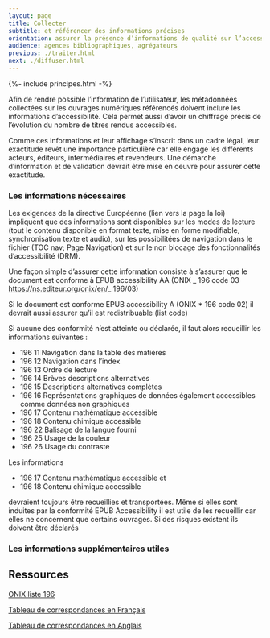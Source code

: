 ```yaml
---
layout: page
title: Collecter
subtitle: et référencer des informations précises
orientation: assurer la présence d’informations de qualité sur l’accessibilité des livres numériques
audience: agences bibliographiques, agrégateurs
previous: ./traiter.html
next: ./diffuser.html
---
```


<div markdown="1" id="principes">

{%- include principes.html -%}

Afin de rendre possible l’information de l’utilisateur, les métadonnées collectées sur les ouvrages numériques référencés doivent inclure les informations d’accessibilité. Cela permet aussi d’avoir un chiffrage précis de l’évolution du nombre de titres rendus accessibles.

Comme ces informations et leur affichage s’inscrit dans un cadre légal, leur exactitude revêt une importance particulière car elle engage les différents acteurs, éditeurs, intermédiaires et revendeurs. Une démarche d’information et de validation devrait être mise en oeuvre pour assurer cette exactitude.

### Les informations nécessaires

Les exigences de la directive Européenne (lien vers la page la loi) impliquent que des informations sont disponibles sur les modes de lecture (tout le contenu disponible en format texte, mise en forme modifiable, synchronisation texte et audio), sur les possibilitées de navigation dans le fichier (TOC nav; Page Navigation) et sur le non blocage des fonctionnalités d’accessibilité (DRM).

Une façon simple d’assurer cette information consiste à s’assurer que le document est conforme à EPUB accessibility AA (ONIX _ 196 code 03 https://ns.editeur.org/onix/en/_ 196/03)

Si le document est conforme EPUB accessibility A (ONIX \* 196 code 02) il devrait aussi assurer qu’il est redistribuable (list code)

Si aucune des conformité n’est atteinte ou déclarée, il faut alors recueillir les informations suivantes :

-   196 11 Navigation dans la table des matières
-   196 12 Navigation dans l’index
-   196 13 Ordre de lecture
-   196 14 Brèves descriptions alternatives
-   196 15 Descriptions alternatives complètes
-   196 16 Représentations graphiques de données également accessibles comme données non graphiques
-   196 17 Contenu mathématique accessible
-   196 18 Contenu chimique accessible
-   196 22 Balisage de la langue fourni
-   196 25 Usage de la couleur
-   196 26 Usage du contraste

Les informations

-   196 17 Contenu mathématique accessible et
-   196 18 Contenu chimique accessible

devraient toujours être recueillies et transportées. Même si elles sont induites par la conformité EPUB Accessibility il est utile de les recueillir car elles ne concernent que certains ouvrages.
Si des risques existent ils doivent être déclarés

### Les informations supplémentaires utiles

</div>

<aside markdown="1">
<h2> Ressources</h2>

<a href="https://ns.editeur.org/onix/fr/196" class="link color_orange">ONIX liste 196</a>

<a href="https://edition-accessible.github.io/signalement/protoype2/references.html" class="link color_orange">Tableau de correspondances en Français</a>

<a href="https://w3c.github.io/a11y-discov-vocab/crosswalk/" class="link color_orange">Tableau de correspondances en Anglais</a>

</aside>
